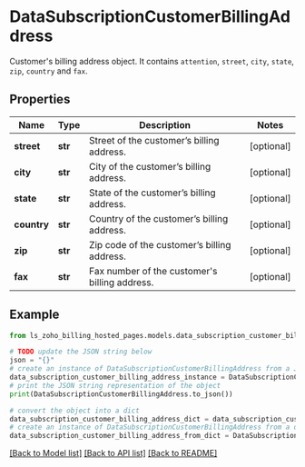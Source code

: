 # DataSubscriptionCustomerBillingAddress

Customer's billing address object. It contains <code>attention</code>, <code>street</code>, <code>city</code>, <code>state</code>, <code>zip</code>, <code>country</code> and <code>fax</code>.

## Properties

Name | Type | Description | Notes
------------ | ------------- | ------------- | -------------
**street** | **str** | Street of the customer’s billing address. | [optional] 
**city** | **str** | City of the customer’s billing address. | [optional] 
**state** | **str** | State of the customer’s billing address. | [optional] 
**country** | **str** | Country of the customer’s billing address. | [optional] 
**zip** | **str** | Zip code of the customer’s billing address. | [optional] 
**fax** | **str** | Fax number of the customer&#39;s billing address. | [optional] 

## Example

```python
from ls_zoho_billing_hosted_pages.models.data_subscription_customer_billing_address import DataSubscriptionCustomerBillingAddress

# TODO update the JSON string below
json = "{}"
# create an instance of DataSubscriptionCustomerBillingAddress from a JSON string
data_subscription_customer_billing_address_instance = DataSubscriptionCustomerBillingAddress.from_json(json)
# print the JSON string representation of the object
print(DataSubscriptionCustomerBillingAddress.to_json())

# convert the object into a dict
data_subscription_customer_billing_address_dict = data_subscription_customer_billing_address_instance.to_dict()
# create an instance of DataSubscriptionCustomerBillingAddress from a dict
data_subscription_customer_billing_address_from_dict = DataSubscriptionCustomerBillingAddress.from_dict(data_subscription_customer_billing_address_dict)
```
[[Back to Model list]](../README.md#documentation-for-models) [[Back to API list]](../README.md#documentation-for-api-endpoints) [[Back to README]](../README.md)


